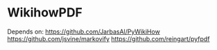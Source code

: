 # WikihowPDF
Depends on:
https://github.com/JarbasAl/PyWikiHow
https://github.com/jsvine/markovify
https://github.com/reingart/pyfpdf